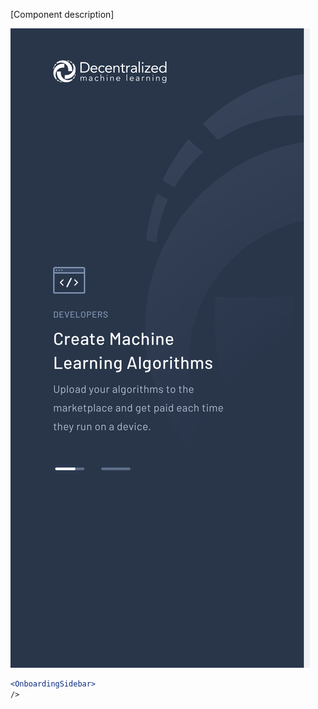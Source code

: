 [Component description]

<div class="examples">
  <div class="example">
    <a href="public/images/components/OnboardingSidebar/1.png">
      <img src="public/images/components/OnboardingSidebar/1.png" alt="OnboardingSidebar 1" />
    </a>
  </div>
</div>

```jsx
<OnboardingSidebar>
/>
```
